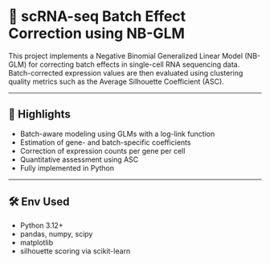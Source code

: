 # 🧬 scRNA-seq Batch Effect Correction using NB-GLM

This project implements a Negative Binomial Generalized Linear Model (NB-GLM) for correcting batch effects in single-cell RNA sequencing data. Batch-corrected expression values are then evaluated using clustering quality metrics such as the Average Silhouette Coefficient (ASC).

---

## 📘 Highlights

- Batch-aware modeling using GLMs with a log-link function
- Estimation of gene- and batch-specific coefficients
- Correction of expression counts per gene per cell
- Quantitative assessment using ASC
- Fully implemented in Python

---


## 🛠️ Env Used

- Python 3.12+
- pandas, numpy, scipy
- matplotlib
- silhouette scoring via scikit-learn

